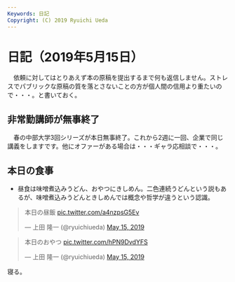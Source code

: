 ```yaml
---
Keywords: 日記
Copyright: (C) 2019 Ryuichi Ueda
---
```


# 日記（2019年5月15日）

　依頼に対してはとりあえず本の原稿を提出するまで何も返信しません。ストレスでパブリックな原稿の質を落とさないことの方が個人間の信用より重たいので・・・。と書いておく。

## 非常勤講師が無事終了

　春の中部大学3回シリーズが本日無事終了。これから2週に一回、企業で同じ講義をしますです。他にオファーがある場合は・・・ギャラ応相談で・・・。


## 本日の食事

* 昼食は味噌煮込みうどん、おやつにきしめん。二色連続うどんという説もあるが、味噌煮込みうどんときしめんでは概念や哲学が違うという認識。

<blockquote class="twitter-tweet" data-partner="tweetdeck"><p lang="ja" dir="ltr">本日の昼飯 <a href="https://t.co/a4nzpsG5Ev">pic.twitter.com/a4nzpsG5Ev</a></p>&mdash; 上田 隆一 (@ryuichiueda) <a href="https://twitter.com/ryuichiueda/status/1128667555642494976?ref_src=twsrc%5Etfw">May 15, 2019</a></blockquote>
<script async src="https://platform.twitter.com/widgets.js" charset="utf-8"></script>

<blockquote class="twitter-tweet" data-partner="tweetdeck"><p lang="ja" dir="ltr">本日のおやつ <a href="https://t.co/hPN9DvdYFS">pic.twitter.com/hPN9DvdYFS</a></p>&mdash; 上田 隆一 (@ryuichiueda) <a href="https://twitter.com/ryuichiueda/status/1128667619597275137?ref_src=twsrc%5Etfw">May 15, 2019</a></blockquote>


寝る。
